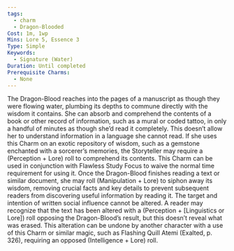 ```yaml
---
tags:
  - charm
  - Dragon-Blooded
Cost: 1m, 1wp
Mins: Lore 5, Essence 3
Type: Simple
Keywords:
  - Signature (Water)
Duration: Until completed
Prerequisite Charms:
  - None
---
```

The Dragon-Blood reaches into the pages of a manuscript as though they were flowing water, plumbing its depths to commune directly with the wisdom it contains. She can absorb and comprehend the contents of a book or other record of information, such as a mural or coded tattoo, in only a handful of minutes as though she’d read it completely. This doesn’t allow her to understand information in a language she cannot read. If she uses this Charm on an exotic repository of wisdom, such as a gemstone enchanted with a sorcerer’s memories, the Storyteller may require a (Perception + Lore) roll to comprehend its contents. This Charm can be used in conjunction with Flawless Study Focus to waive the normal time requirement for using it. Once the Dragon-Blood finishes reading a text or similar document, she may roll (Manipulation + Lore) to siphon away its wisdom, removing crucial facts and key details to prevent subsequent readers from discovering useful information by reading it. The target and intention of written social influence cannot be altered. A reader may recognize that the text has been altered with a (Perception + [Linguistics or Lore]) roll opposing the Dragon-Blood’s result, but this doesn’t reveal what was erased. This alteration can be undone by another character with a use of this Charm or similar magic, such as Flashing Quill Atemi (Exalted, p. 326), requiring an opposed (Intelligence + Lore) roll.